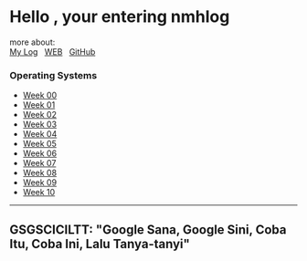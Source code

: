 
# Hello , your entering nmhlog

more about:<br>
[My Log](TXT/mylog.txt) &nbsp; 
[WEB](https://nmhlog.github.io/os202/) &nbsp;
[GitHub](https://github.com/nmhlog/os202/)&nbsp;



###  Operating Systems 
* [Week 00](W00/) 
* [Week 01](W01/) 
* [Week 02](W02/) 
* [Week 03](W03/) 
* [Week 04](W04/) 
* [Week 05](W05/) 
* [Week 06](W06/) 
* [Week 07](W07/) 
* [Week 08](W08/) 
* [Week 09](W09/) 
* [Week 10](W10/)



---
GSGSCICILTT: "Google Sana, Google Sini, Coba Itu, Coba Ini, Lalu Tanya-tanyi"
---
